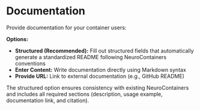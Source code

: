 # Documentation

Provide documentation for your container users:

**Options:**
- **Structured (Recommended):** Fill out structured fields that automatically generate a standardized README following NeuroContainers conventions
- **Enter Content:** Write documentation directly using Markdown syntax
- **Provide URL:** Link to external documentation (e.g., GitHub README)

The structured option ensures consistency with existing NeuroContainers and includes all required sections (description, usage example, documentation link, and citation).